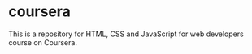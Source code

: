 # coursera
This is a repository for HTML, CSS and JavaScript for web developers course on Coursera.
